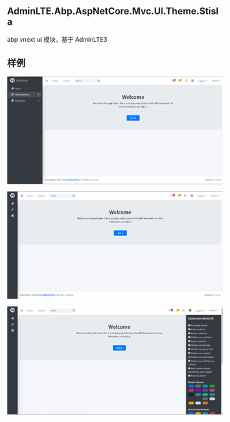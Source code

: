 ## AdminLTE.Abp.AspNetCore.Mvc.UI.Theme.Stisla
abp vnext ui 模块，基于 AdminLTE3

## 样例
![01](screenshots/01.png)

![02](screenshots/02.png)

![03](screenshots/03.png)
